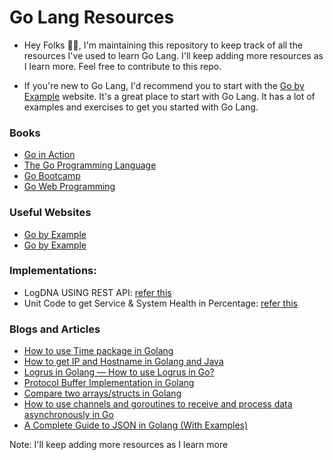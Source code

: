 # Go Lang Resources

- Hey Folks 🖐🏻, I'm maintaining this repository to keep track of all the resources I've used to learn Go Lang. I'll keep adding more resources as I learn more. Feel free to contribute to this repo.

- If you're new to Go Lang, I'd recommend you to start with the [Go by Example](https://gobyexample.com/) website. It's a great place to start with Go Lang. It has a lot of examples and exercises to get you started with Go Lang.

### Books

- [Go in Action](https://www.manning.com/books/go-in-action)
- [The Go Programming Language](https://www.amazon.com/Programming-Language-Addison-Wesley-Professional-Computing/dp/0134190440)
- [Go Bootcamp](https://www.amazon.com/Go-Bootcamp-Quick-Start-Programming/dp/1680500524)
- [Go Web Programming](https://www.amazon.com/Go-Web-Programming-Scott-McKinney/dp/1617291781)

### Useful Websites

- [Go by Example](https://gobyexample.com/)
- [Go by Example](https://gobyexample.com/)

### Implementations:

- LogDNA USING REST API: [refer this](./logdna/)
- Unit Code to get Service & System Health in Percentage: [refer this](./health-check/)

### Blogs and Articles

- [How to use Time package in Golang](https://codingyash.medium.com/how-to-use-time-package-in-golang-de71aa31a887)
- [How to get IP and Hostname in Golang and Java](https://codingyash.medium.com/how-to-get-ip-and-hostname-in-golang-and-java-71352c12cb33)
- [Logrus in Golang — How to use Logrus in Go?](https://codingyash.medium.com/logrus-in-golang-how-to-use-logrus-in-go-5f72f0c65202)
- [Protocol Buffer Implementation in Golang](https://codingyash.medium.com/protocol-buffer-implementation-in-golang-89345ca59192)
- [Compare two arrays/structs in Golang](https://codingyash.medium.com/compare-two-arrays-structs-in-go-42179db3862c)
- [How to use channels and goroutines to receive and process data asynchronously in Go](https://medium.com/@codingyash/how-to-use-channels-and-goroutines-to-receive-and-process-data-asynchronously-in-go-8f666c74e59d)
- [A Complete Guide to JSON in Golang (With Examples)](https://www.sohamkamani.com/golang/json/)

Note: I'll keep adding more resources as I learn more
